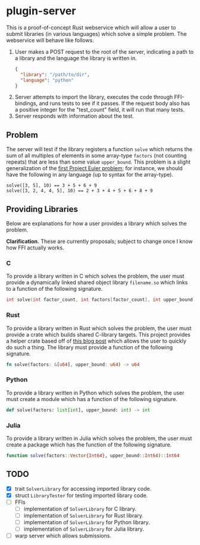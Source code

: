 # plugin-server

This is a proof-of-concept Rust webservice which will allow a user to submit libraries (in various languages) which solve a simple problem.
The webservice will behave like follows.

<ol>
  <li>
    User makes a POST request to the root of the server, indicating a path to a library and the language the library is written in.

```json 
{ 
  "library": "/path/to/dir", 
  "language": "python"
} 
```

  </li>
  <li>
    Server attempts to import the library, executes the code through FFI-bindings, and runs tests to see if it passes.
    If the request body also has a positive integer for the "test_count" field, it will run that many tests.
  </li>
  <li>
    Server responds with information about the test.
  </li>
</ol>

## Problem

The server will test if the library registers a function `solve` which returns the sum of all multiples of elements in some array-type `factors` (not counting repeats) that are less than some value `upper_bound`.
This problem is a slight generalization of the [first Project Euler problem](https://projecteuler.net/problem=1); for instance, we should have the following in any language (up to syntax for the array-type).

```
solve([3, 5], 10) == 3 + 5 + 6 + 9
solve([3, 2, 4, 4, 5], 10) == 2 + 3 + 4 + 5 + 6 + 8 + 9
```

## Providing Libraries

Below are explanations for how a user provides a library which solves the problem.

**Clarification.** These are currently proposals; subject to change once I know how FFI actually works.

### C

To provide a library written in C which solves the problem, the user must provide a dynamically linked shared object library `filename.so` which links to a function of the following signature.
```C
int solve(int factor_count, int factors[factor_count], int upper_bound)
```

### Rust

To provide a library written in Rust which solves the problem, the user must provide a crate which builds shared C-library targets.
This project provides a helper crate based off of [this blog post](https://adventures.michaelfbryan.com/posts/plugins-in-rust/) which allows the user to quickly do such a thing.
The library must provide a function of the following signature.
```rust
fn solve(factors: &[u64], upper_bound: u64) -> u64
```

### Python

To provide a library written in Python which solves the problem, the user must create a module which has a function of the following signature.
```python
def solve(factors: list[int], upper_bound: int) -> int
```

### Julia

To provide a library written in Julia which solves the problem, the user must create a package which has the function of the following signature.
```julia
function solve(factors::Vector{Int64}, upper_bound::Int64)::Int64
```

## TODO

- [x] trait `SolverLibrary` for accessing imported library code.
- [x] struct `LibraryTester` for testing imported library code.
- [ ] FFIs
  - [ ] implementation of `SolverLibrary` for C library.
  - [ ] implementation of `SolverLibrary` for Rust library.
  - [ ] implementation of `SolverLibrary` for Python library.
  - [ ] implementation of `SolverLibrary` for Julia library.
- [ ] warp server which allows submissions.
